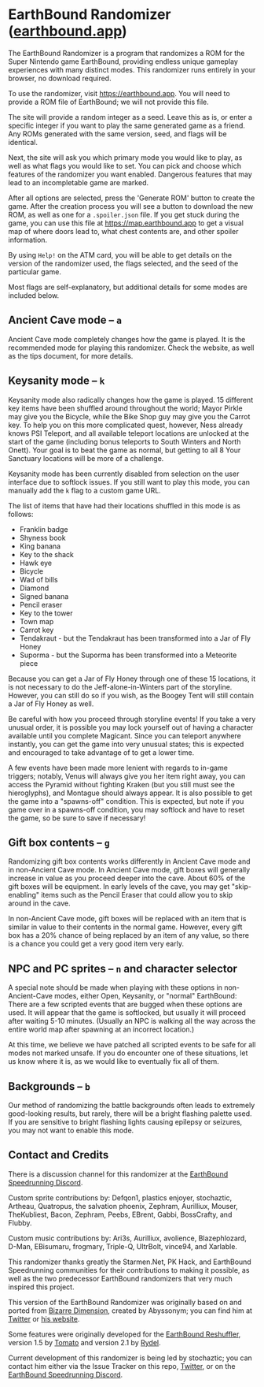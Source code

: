 # EarthBound Randomizer ([earthbound.app](https://earthbound.app))

The EarthBound Randomizer is a program that randomizes a ROM for the Super Nintendo game EarthBound, providing endless unique gameplay experiences with many distinct modes. This randomizer runs entirely in your browser, no download required.

To use the randomizer, visit https://earthbound.app. You will need to provide a ROM file of EarthBound; we will not provide this file.

The site will provide a random integer as a seed. Leave this as is, or enter a specific integer if you want to play the same generated game as a friend. Any ROMs generated with the same version, seed, and flags will be identical.

Next, the site will ask you which primary mode you would like to play, as well as what flags you would like to set. You can pick and choose which features of the randomizer you want enabled. Dangerous features that may lead to an incompletable game are marked.

After all options are selected, press the 'Generate ROM' button to create the game. After the creation process you will see a button to download the new ROM, as well as one for a `.spoiler.json` file. If you get stuck during the game, you can use this file at https://map.earthbound.app to get a visual map of where doors lead to, what chest contents are, and other spoiler information.

By using `Help!` on the ATM card, you will be able to get details on the version of the randomizer used, the flags selected, and the seed of the particular game.

Most flags are self-explanatory, but additional details for some modes are included below.

## Ancient Cave mode – `a`

Ancient Cave mode completely changes how the game is played. It is the recommended mode for playing this randomizer. Check the website, as well as the tips document, for more details.

## Keysanity mode – `k`

Keysanity mode also radically changes how the game is played. 15 different key items have been shuffled around throughout the world; Mayor Pirkle may give you the Bicycle, while the Bike Shop guy may give you the Carrot key. To help you on this more complicated quest, however, Ness already knows PSI Teleport, and all available teleport locations are unlocked at the start of the game (including bonus teleports to South Winters and North Onett). Your goal is to beat the game as normal, but getting to all 8 Your Sanctuary locations will be more of a challenge.

Keysanity mode has been currently disabled from selection on the user interface due to softlock issues. If you still want to play this mode, you can manually add the `k` flag to a custom game URL.

The list of items that have had their locations shuffled in this mode is as follows:
- Franklin badge
- Shyness book
- King banana
- Key to the shack
- Hawk eye
- Bicycle
- Wad of bills
- Diamond
- Signed banana
- Pencil eraser
- Key to the tower
- Town map
- Carrot key
- Tendakraut - but the Tendakraut has been transformed into a Jar of Fly Honey
- Suporma - but the Suporma has been transformed into a Meteorite piece

Because you can get a Jar of Fly Honey through one of these 15 locations, it is not necessary to do the Jeff-alone-in-Winters part of the storyline. However, you can still do so if you wish, as the Boogey Tent will still contain a Jar of Fly Honey as well.

Be careful with how you proceed through storyline events! If you take a very unusual order, it is possible you may lock yourself out of having a character available until you complete Magicant. Since you can teleport anywhere instantly, you can get the game into very unusual states; this is expected and encouraged to take advantage of to get a lower time.

A few events have been made more lenient with regards to in-game triggers; notably, Venus will always give you her item right away, you can access the Pyramid without fighting Kraken (but you still must see the hieroglyphs), and Montague should always appear. It is also possible to get the game into a "spawns-off" condition. This is expected, but note if you game over in a spawns-off condition, you may softlock and have to reset the game, so be sure to save if necessary!

## Gift box contents – `g`

Randomizing gift box contents works differently in Ancient Cave mode and in non-Ancient Cave mode. In Ancient Cave mode, gift boxes will generally increase in value as you proceed deeper into the cave. About 60% of the gift boxes will be equipment. In early levels of the cave, you may get "skip-enabling" items such as the Pencil Eraser that could allow you to skip around in the cave.

In non-Ancient Cave mode, gift boxes will be replaced with an item that is similar in value to their contents in the normal game. However, every gift box has a 20% chance of being replaced by an item of any value, so there is a chance you could get a very good item very early.

## NPC and PC sprites – `n` and character selector

A special note should be made when playing with these options in non-Ancient-Cave modes, either Open, Keysanity, or "normal" EarthBound: There are a few scripted events that are bugged when these options are used. It will appear that the game is softlocked, but usually it will proceed after waiting 5-10 minutes. (Usually an NPC is walking all the way across the entire world map after spawning at an incorrect location.)

At this time, we believe we have patched all scripted events to be safe for all modes not marked unsafe. If you do encounter one of these situations, let us know where it is, as we would like to eventually fix all of them.

## Backgrounds – `b`

Our method of randomizing the battle backgrounds often leads to extremely good-looking results, but rarely, there will be a bright flashing palette used. If you are sensitive to bright flashing lights causing epilepsy or seizures, you may not want to enable this mode.

## Contact and Credits

There is a discussion channel for this randomizer at the [EarthBound Speedrunning Discord](https://discord.gg/WWVYwkE).

Custom sprite contributions by: Defqon1, plastics enjoyer, stochaztic, Artheau, Quatropus, the salvation phoenix, Zephram, Aurilliux, Mouser, TheKubliest, Bacon, Zephram, Peebs, EBrent, Gabbi, BossCrafty, and Flubby.

Custom music contributions by: Ari3s, Aurilliux, avolience, Blazephlozard, D-Man, EBisumaru, frogmary, Triple-Q, UltrBolt, vince94, and Xarlable.

This randomizer thanks greatly the Starmen.Net, PK Hack, and EarthBound Speedrunning communities for their contributions to making it possible, as well as the two predecessor EarthBound randomizers that very much inspired this project.

This version of the EarthBound Randomizer was originally based on and ported from [Bizarre Dimension](https://github.com/abyssonym/bizarre_dimension), created by Abyssonym; you can find him at [Twitter](https://www.twitter.com/abyssonym) or [his website](http://www.abyssonym.com/).

Some features were originally developed for the [EarthBound Reshuffler](https://earthboundcentral.com/reshuffler/), version 1.5 by [Tomato](https://twitter.com/ClydeMandelin) and version 2.1 by [Rydel](https://forum.starmen.net/forum/Community/PKHack/EarthBound-Reshuffler-2-0). 

Current development of this randomizer is being led by stochaztic; you can contact him either via the Issue Tracker on this repo, [Twitter](https://www.twitter.com/stochaztic), or on the [EarthBound Speedrunning Discord](https://discord.gg/WWVYwkE).
